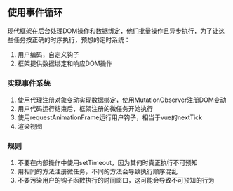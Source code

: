 
## 使用事件循环

现代框架在后台处理DOM操作和数据绑定，他们批量操作且异步执行，为了让这些任务按正确的时序执行，预想的定时系统：
1. 用户编码，自定义钩子
2. 框架提供数据绑定和响应DOM操作

### 实现事件系统

1. 使用代理注册对象变动实现数据绑定，使用MutationObserver注册DOM变动
2. 用户代码运行结束后，框架注册的微任务开始执行
3. 使用requestAnimationFrame运行用户钩子，相当于vue的nextTick
4. 渲染视图

### 规则

1. 不要在内部操作中使用setTimeout，因为其何时真正执行不可预知
2. 用相同的方法注册微任务，不同的方法会导致执行顺序混乱
3. 不要污染用户的钩子函数执行的时间窗口，这可能会导致不可预知的行为
